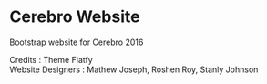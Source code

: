 # Cerebro Website
Bootstrap website for Cerebro 2016

Credits : Theme Flatfy
<br/>
Website Designers : Mathew Joseph, Roshen Roy, Stanly Johnson
